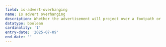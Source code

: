 ```yaml
---
field: is-advert-overhanging
name: Is advert overhanging
description: Whether the advertisement will project over a footpath or other public highway
datatype: boolean
cardinality: '1'
entry-date: '2025-07-09'
end-date: ''
---
```

